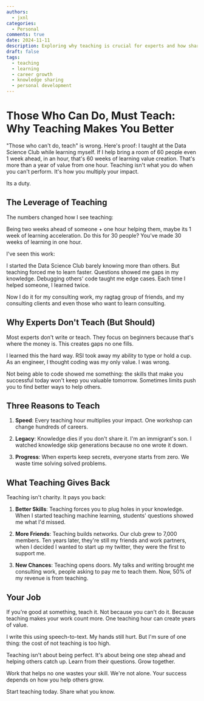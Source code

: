 ```yaml
---
authors:
  - jxnl
categories:
  - Personal
comments: true
date: 2024-11-11
description: Exploring why teaching is crucial for experts and how sharing knowledge multiplies impact, improves skills, and creates lasting value.
draft: false
tags:
  - teaching
  - learning
  - career growth
  - knowledge sharing
  - personal development
---
```


# Those Who Can Do, Must Teach: Why Teaching Makes You Better

"Those who can't do, teach" is wrong. Here's proof: I taught at the Data Science Club while learning myself. If I help bring a room of 60 people even 1 week ahead, in an hour, that's 60 weeks of learning value creation. That's more than a year of value from one hour. Teaching isn't what you do when you can't perform. It's how you multiply your impact.

Its a duty.

<!-- more -->

## The Leverage of Teaching

The numbers changed how I see teaching:

Being two weeks ahead of someone + one hour helping them, maybe its 1 week of learning acceleration. Do this for 30 people? You've made 30 weeks of learning in one hour.

I've seen this work:

I started the Data Science Club barely knowing more than others. But teaching forced me to learn faster. Questions showed me gaps in my knowledge. Debugging others' code taught me edge cases. Each time I helped someone, I learned twice.

Now I do it for my consulting work, my ragtag group of friends, and my consulting clients and even those who want to learn consulting.

## Why Experts Don't Teach (But Should)

Most experts don't write or teach. They focus on beginners because that's where the money is. This creates gaps no one fills.

I learned this the hard way. RSI took away my ability to type or hold a cup. As an engineer, I thought coding was my only value. I was wrong.

Not being able to code showed me something: the skills that make you successful today won't keep you valuable tomorrow. Sometimes limits push you to find better ways to help others.

## Three Reasons to Teach

1. **Speed**: Every teaching hour multiplies your impact. One workshop can change hundreds of careers.

2. **Legacy**: Knowledge dies if you don't share it. I'm an immigrant's son. I watched knowledge skip generations because no one wrote it down.

3. **Progress**: When experts keep secrets, everyone starts from zero. We waste time solving solved problems.

## What Teaching Gives Back

Teaching isn't charity. It pays you back:

1. **Better Skills**: Teaching forces you to plug holes in your knowledge. When I started teaching machine learning, students' questions showed me what I'd missed.

2. **More Friends**: Teaching builds networks. Our club grew to 7,000 members. Ten years later, they're still my friends and work partners, when I decided I wanted to start up my twitter, they were the first to support me.

3. **New Chances**: Teaching opens doors. My talks and writing brought me consulting work, people asking to pay me to teach them. Now, 50% of my revenue is from teaching.

## Your Job

If you're good at something, teach it. Not because you can't do it. Because teaching makes your work count more. One teaching hour can create years of value.

I write this using speech-to-text. My hands still hurt. But I'm sure of one thing: the cost of not teaching is too high.

Teaching isn't about being perfect. It's about being one step ahead and helping others catch up. Learn from their questions. Grow together.

Work that helps no one wastes your skill. We're not alone. Your success depends on how you help others grow.

Start teaching today. Share what you know.
